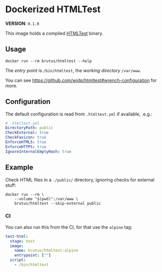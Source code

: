 # Dockerized HTMLTest

**VERSION**: `0.1.0`

This image holds a compiled [HTMLTest] binary.

## Usage

```shell
docker run --rm brutus/htmltest --help
```

The _entry point_ is `/bin/htmltest`, the _working directory_ `/var/www`.

You can see <https://github.com/wjdp/htmltest#wrench-configuration> for more.

## Configuration

The default configuration is read from `.htmltest.yml` if available, .e.g.:

```yaml
# .htmltest.yml
DirectoryPath: public
CheckExternal: true
CheckFavicon: true
EnforceHTML5: true
EnforceHTTPS: true
IgnoreInternalEmptyHash: true
```

## Example

Check HTML files in a `./public/` directory, ignoring checks for external stuff:

```shell
docker run --rm \
	--volume "$(pwd)":/var/www \
	brutus/htmltest --skip-external public
```

### CI

You can also run this from the CI, for that use the `alpine` tag:

```yaml
test-html:
  stage: test
  image:
    name: brutus/htmltest:alpine
    entrypoint: [""]
  script:
    - /bin/htmltest
```

[htmltest]: https://github.com/wjdp/htmltest
